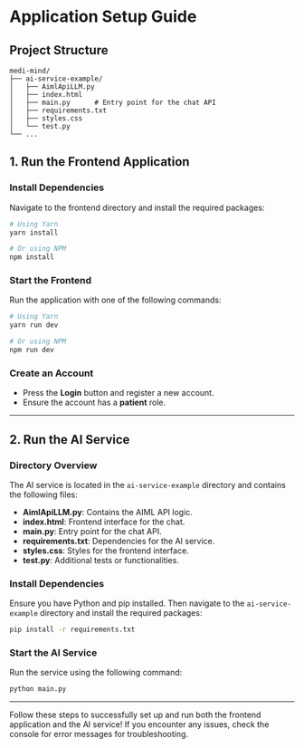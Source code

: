 # Application Setup Guide

## Project Structure
```
medi-mind/
├── ai-service-example/
│   ├── AimlApiLLM.py
│   ├── index.html
│   ├── main.py      # Entry point for the chat API
│   ├── requirements.txt
│   ├── styles.css
│   └── test.py
└── ...
```

## 1. Run the Frontend Application

### Install Dependencies
Navigate to the frontend directory and install the required packages:

```bash
# Using Yarn
yarn install

# Or using NPM
npm install
```

### Start the Frontend
Run the application with one of the following commands:

```bash
# Using Yarn
yarn run dev

# Or using NPM
npm run dev
```

### Create an Account
- Press the **Login** button and register a new account.
- Ensure the account has a **patient** role.

---

## 2. Run the AI Service

### Directory Overview
The AI service is located in the `ai-service-example` directory and contains the following files:
- **AimlApiLLM.py**: Contains the AIML API logic.
- **index.html**: Frontend interface for the chat.
- **main.py**: Entry point for the chat API.
- **requirements.txt**: Dependencies for the AI service.
- **styles.css**: Styles for the frontend interface.
- **test.py**: Additional tests or functionalities.

### Install Dependencies
Ensure you have Python and pip installed. Then navigate to the `ai-service-example` directory and install the required packages:

```bash
pip install -r requirements.txt
```

### Start the AI Service
Run the service using the following command:

```bash
python main.py
```

---

Follow these steps to successfully set up and run both the frontend application and the AI service! If you encounter any issues, check the console for error messages for troubleshooting.
